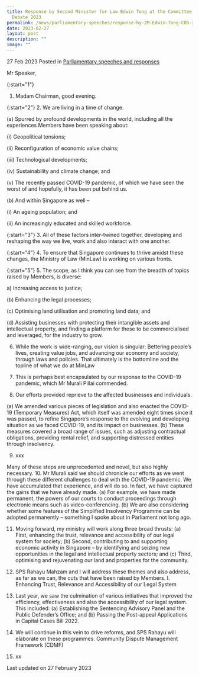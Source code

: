 ```yaml
---
title: Response by Second Minister for Law Edwin Tong at the Committee of Supply
  Debate 2023
permalink: /news/parliamentary-speeches/response-by-2M-Edwin-Tong-COS-2023/
date: 2023-02-27
layout: post
description: ""
image: ""
---
```

27 Feb 2023 Posted in [Parliamentary speeches and responses](/news/parliamentary-speeches) 

Mr Speaker,

{:start="1"}
1.	Madam Chairman, good evening. 

{:start="2"}
2.	We are living in a time of change. 

(a) Spurred by profound developments in the world, including all the experiences
Members have been speaking about:

(i) Geopolitical tensions;

(ii) Reconfiguration of economic value chains;

(iii) Technological developments;

(iv) Sustainability and climate change; and

(v) The recently passed COVID-19 pandemic, of which we have seen the worst of and hopefully, it has been put behind us.

(b) And within Singapore as well –

(i) An ageing population; and

(ii) An increasingly educated and skilled workforce.

{:start="3"}
3.	All of these factors inter-twined together, developing and reshaping the way we live, work and also interact with one another. 

{:start="4"}
4.	To ensure that Singapore continues to thrive amidst these changes, the Ministry of Law (MinLaw) is working on various fronts.

{:start="5"}
5.	The scope, as I think you can see from the breadth of topics raised by Members, is diverse:

a) Increasing access to justice;

(b) Enhancing the legal processes;

(c) Optimising land utilisation and promoting land data; and

(d) Assisting businesses with protecting their intangible assets and intellectual property, and finding a platform for these to be commercialised and leveraged, for the industry to grow.

6.	While the work is wide-ranging, our vision is singular: Bettering people’s lives, creating value jobs, and advancing our economy and society, through laws and policies. That ultimately is the bottomline and the topline of what we do at MinLaw

7.	This is perhaps best encapsulated by our response to the COVID-19 pandemic, which Mr Murali Pillai commended.

8.	Our efforts provided reprieve to the affected businesses and individuals.

(a) We amended various pieces of legislation and also enacted the COVID-19
(Temporary Measures) Act, which itself was amended eight times since it was
passed, to refine Singapore’s response to the evolving and developing situation
as we faced COVID-19, and its impact on businesses.
(b) These measures covered a broad range of issues, such as adjusting contractual
obligations, providing rental relief, and supporting distressed entities through
insolvency.

9.	xxx

Many of these steps are unprecedented and novel, but also highly necessary.
10. Mr Murali said we should chronicle our efforts as we went through these different
challenges to deal with the COVID-19 pandemic. We have accumulated that
experience, and will do so. In fact, we have captured the gains that we have already
made.
(a) For example, we have made permanent, the powers of our courts to conduct
proceedings through electronic means such as video-conferencing.
(b) We are also considering whether some features of the Simplified Insolvency
Programme can be adopted permanently – something I spoke about in
Parliament not long ago.

11. Moving forward, my ministry will work along three broad thrusts:
(a) First, enhancing the trust, relevance and accessibility of our legal system for
society;
(b) Second, contributing to and supporting economic activity in Singapore – by
identifying and seizing new opportunities in the legal and intellectual property
sectors; and
(c) Third, optimising and rejuvenating our land and properties for the community.
12. SPS Rahayu Mahzam and I will address these themes and also address, as far as we
can, the cuts that have been raised by Members.
I. Enhancing Trust, Relevance and Accessibility of our Legal System
13. Last year, we saw the culmination of various initiatives that improved the efficiency,
effectiveness and also the accessibility of our legal system. This included:
(a) Establishing the Sentencing Advisory Panel and the Public Defender’s Office;
and
(b) Passing the Post-appeal Applications in Capital Cases Bill 2022.
14. We will continue in this vein to drive reforms, and SPS Rahayu will elaborate on these
programmes.
Community Dispute Management Framework (CDMF)

11.	xx






<p class="right-side-updated">Last updated on 27 February 2023</p>